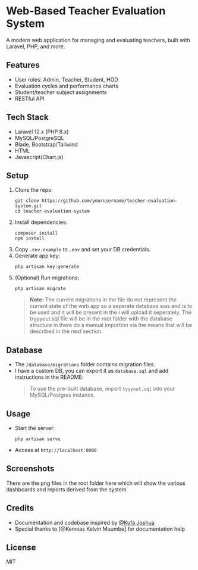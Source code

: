 # Web-Based Teacher Evaluation System

A modern web application for managing and evaluating teachers, built with Laravel, PHP, and more.

## Features
- User roles: Admin, Teacher, Student, HOD
- Evaluation cycles and performance charts
- Student/teacher subject assignments
- RESTful API

## Tech Stack
- Laravel 12.x (PHP 8.x)
- MySQL/PostgreSQL
- Blade, Bootstrap/Tailwind
- HTML
- Javascript(Chart.js)

## Setup

1. Clone the repo:
   ```
   git clone https://github.com/yourusername/teacher-evaluation-system.git
   cd teacher-evaluation-system
   ```
2. Install dependencies:
   ```
   composer install
   npm install
   ```
3. Copy `.env.example` to `.env` and set your DB credentials.
4. Generate app key:
   ```
   php artisan key:generate
   ```
5. (Optional) Run migrations:
   ```
   php artisan migrate
   ```
   > **Note:** The current migrations in the file do not represent the current state of the web app so a seperate database was and is to be used and it will be present in         the i will upload it seperately. The tryyyout.sql file will be in the root folder with the database structure in there do a manual importion via the means that will be       described in the next section.

## Database

- The `/database/migrations` folder contains migration files.
- I have a custom DB, you can export it as `database.sql` and add instructions in the README:
  > To use the pre-built database, import `tyyyout.sql` into your MySQL/Postgres instance.

## Usage

- Start the server:
  ```
  php artisan serve
  ```
- Access at `http://localhost:8000`

## Screenshots

There are the png files in the root folder here which will show the various dashboards and reports derived from the system

## Credits

- Documentation and codebase inspired by [@Kufa Joshua](https://github.com/JKufa763)
- Special thanks to [@Kennias Kelvin Muumbe] for documentation help

## License

MIT
